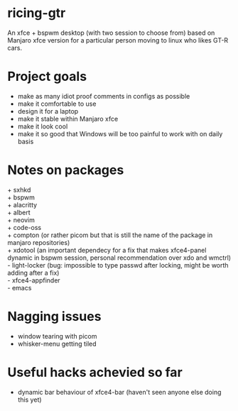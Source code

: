 # ricing-gtr
An xfce + bspwm desktop (with two session to choose from) based on Manjaro xfce version for a particular person moving to linux who likes GT-R cars.

# Project goals
- make as many idiot proof comments in configs as possible
- make it comfortable to use
- design it for a laptop
- make it stable within Manjaro xfce
- make it look cool
- make it so good that Windows will be too painful to work with on daily basis

# Notes on packages
\+ sxhkd <br>
\+ bspwm <br>
\+ alacritty <br>
\+ albert <br>
\+ neovim <br>
\+ code-oss <br>
\+ compton (or rather picom but that is still the name of the package in manjaro repositories) <br>
\+ xdotool (an important dependecy for a fix that makes xfce4-panel dynamic in bspwm session, personal recommendation over xdo and wmctrl) <br>
\- light-locker (bug: impossible to type passwd after locking, might be worth adding after a fix)<br>
\- xfce4-appfinder <br>
\- emacs <br>


# Nagging issues
- window tearing with picom
- whisker-menu getting tiled

# Useful hacks achevied so far
- dynamic bar behaviour of xfce4-bar (haven't seen anyone else doing this yet)


